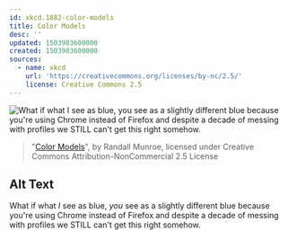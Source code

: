 ```yaml
---
id: xkcd.1882-color-models
title: Color Models
desc: ''
updated: 1503903600000
created: 1503903600000
sources:
  - name: xkcd
    url: 'https://creativecommons.org/licenses/by-nc/2.5/'
    license: Creative Commons 2.5
---
```

![What if what *I* see as blue, *you* see as a slightly different blue because you're using Chrome instead of Firefox and despite a decade of messing with profiles we STILL can't get this right somehow.](https://imgs.xkcd.com/comics/color_models.png)
> "[Color Models](https://xkcd.com/1882/)", by Randall Munroe, licensed under Creative Commons Attribution-NonCommercial 2.5 License

## Alt Text
What if what *I* see as blue, *you* see as a slightly different blue because you're using Chrome instead of Firefox and despite a decade of messing with profiles we STILL can't get this right somehow.

